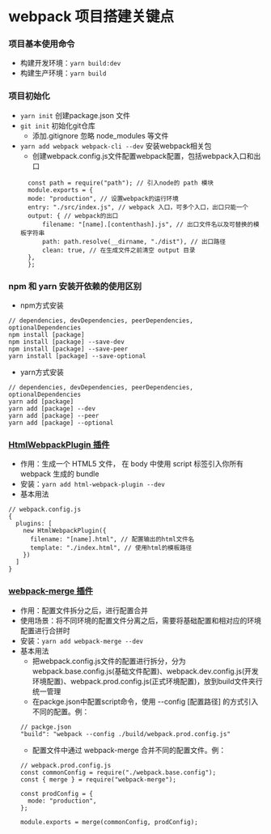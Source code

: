 # webpack 项目搭建关键点

### 项目基本使用命令
- 构建开发环境：`yarn build:dev`
- 构建生产环境：`yarn build`

### 项目初始化
- `yarn init` 创建package.json 文件
- `git init` 初始化git仓库
  + 添加.gitignore 忽略 node_modules 等文件
- `yarn add webpack webpack-cli --dev` 安装webpack相关包
  + 创建webpack.config.js文件配置webpack配置，包括webpack入口和出口
  ```
    const path = require("path"); // 引入node的 path 模块
    module.exports = {
    mode: "production", // 设置webpack的运行环境 
    entry: "./src/index.js", // webpack 入口，可多个入口，出口只能一个
    output: { // webpack的出口
        filename: "[name].[contenthash].js", // 出口文件名以及可替换的模板字符串
        path: path.resolve(__dirname, "./dist"), // 出口路径
        clean: true, // 在生成文件之前清空 output 目录
    },
    };
  ```

### npm 和 yarn 安装开依赖的使用区别
- npm方式安装
```
// dependencies, devDependencies, peerDependencies, optionalDependencies
npm install [package]
npm install [package] --save-dev
npm install [package] --save-peer
yarn install [package] --save-optional
```

- yarn方式安装
```
// dependencies, devDependencies, peerDependencies, optionalDependencies
yarn add [package]
yarn add [package] --dev
yarn add [package] --peer
yarn add [package] --optional
```

### [HtmlWebpackPlugin 插件](https://github.com/jantimon/html-webpack-plugin#options)
- 作用：生成一个 HTML5 文件， 在 body 中使用 script 标签引入你所有 webpack 生成的 bundle
- 安装：`yarn add html-webpack-plugin --dev`
- 基本用法
```
// webpack.config.js
{
  plugins: [
    new HtmlWebpackPlugin({
      filename: "[name].html", // 配置输出的html文件名
      template: "./index.html", // 使用html的模板路径
    })
  ]
}
```

### [webpack-merge 插件](https://www.npmjs.com/package/webpack-merge)
- 作用：配置文件拆分之后，进行配置合并
- 使用场景：将不同环境的配置文件分离之后，需要将基础配置和相对应的环境配置进行合拼时
- 安装：`yarn add webpack-merge --dev`
- 基本用法
  + 把webpack.config.js文件的配置进行拆分，分为webpack.base.config.js(基础文件配置)、webpack.dev.config.js(开发环境配置)、webpack.prod.config.js(正式环境配置)，放到build文件夹行统一管理
  + 在packge.json中配置script命令，使用 --config [配置路径] 的方式引入不同的配置。例：
  ```
  // packge.json
  "build": "webpack --config ./build/webpack.prod.config.js"
  ```
  + 配置文件中通过 webpack-merge 合并不同的配置文件。例：
  ```
  // webpack.prod.config.js
  const commonConfig = require("./webpack.base.config");
  const { merge } = require("webpack-merge");

  const prodConfig = {
    mode: "production",
  };

  module.exports = merge(commonConfig, prodConfig);
  ```
